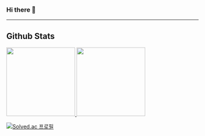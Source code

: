 ### Hi there 👋
---
## Github Stats  

<!--  original code. [ ](https://github.com/anuraghazra/github-readme-stats#deploy-on-your-own-vercel-instance) -->

<!-- [![junhoKim-iib's GitHub stats](https://github-readme-stats.vercel.app/api?username=junhoKim-iib&count_private=true&theme=transparent)](https://github.com/junhoKim-iib/github-readme-stats)
[![Top Langs](https://github-readme-stats.vercel.app/api/top-langs/?username=junhoKim-iib&layout=compact)](https://github.com/junhoKim-iib/github-readme-stats)

 -->


<a href="https://github.com/junhoKim-iib/github-readme-stats">
  <img height="180em" src="https://github-readme-stats.vercel.app/api?username=junhoKim-iib&count_private=true&theme=transparent" />
</a>
<a href="https://github.com/junhoKim-iib/github-readme-stats">
  <img height="180em" src="https://github-readme-stats.vercel.app/api/top-langs/?username=junhoKim-iib&layout=compact" />
</a>

[![Solved.ac
프로필](http://mazassumnida.wtf/api/mini/generate_badge?boj={junhoKim-iib})](https://solved.ac/{junhoKim-iib})
<!--
**junhoKim-iib/junhoKim-iib** is a ✨ _special_ ✨ repository because its `README.md` (this file) appears on your GitHub profile.

Here are some ideas to get you started:

- 🔭 I’m currently working on ...
- 🌱 I’m currently learning ...
- 👯 I’m looking to collaborate on ...
- 🤔 I’m looking for help with ...
- 💬 Ask me about ...
- 📫 How to reach me: ...
- 😄 Pronouns: ...
- ⚡ Fun fact: ...
-->
